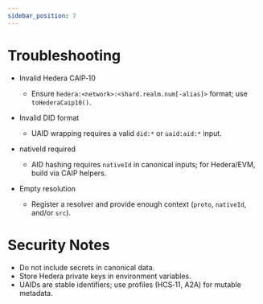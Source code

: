 ```yaml
---
sidebar_position: 7
---
```


# Troubleshooting

- Invalid Hedera CAIP‑10
  - Ensure `hedera:<network>:<shard.realm.num[-alias]>` format; use `toHederaCaip10()`.

- Invalid DID format
  - UAID wrapping requires a valid `did:*` or `uaid:aid:*` input.

- nativeId required
  - AID hashing requires `nativeId` in canonical inputs; for Hedera/EVM, build via CAIP helpers.

- Empty resolution
  - Register a resolver and provide enough context (`proto`, `nativeId`, and/or `src`).

# Security Notes

- Do not include secrets in canonical data.
- Store Hedera private keys in environment variables.
- UAIDs are stable identifiers; use profiles (HCS‑11, A2A) for mutable metadata.

